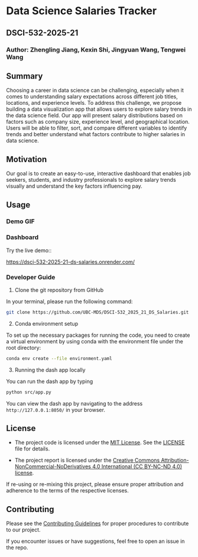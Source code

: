 # Data Science Salaries Tracker

## DSCI-532-2025-21

### Author: Zhengling Jiang, Kexin Shi, Jingyuan Wang, Tengwei Wang

## Summary
Choosing a career in data science can be challenging, especially when it comes to understanding salary expectations across different job titles, locations, and experience levels. To address this challenge, we propose building a data visualization app that allows users to explore salary trends in the data science field. Our app will present salary distributions based on factors such as company size, experience level, and geographical location. Users will be able to filter, sort, and compare different variables to identify trends and better understand what factors contribute to higher salaries in data science.

## Motivation
Our goal is to create an easy-to-use, interactive dashboard that enables job seekers, students, and industry professionals to explore salary trends visually and understand the key factors influencing pay.


## Usage

### Demo GIF

### Dashboard
Try the live demo::

https://dsci-532-2025-21-ds-salaries.onrender.com/ 

### Developer Guide

1. Clone the git repository from GitHub

In your terminal, please run the following command:

```bash
git clone https://github.com/UBC-MDS/DSCI-532_2025_21_DS_Salaries.git
```

2.  Conda environment setup

To set up the necessary packages for running the code, you need to create a virtual environment by using conda with the environment file under the root directory:

```bash
conda env create --file environment.yaml
```

3.  Running the dash app locally

You can run the dash app by typing 
``` bash
python src/app.py
```

You can view the dash app by navigating to the address ``http://127.0.0.1:8050/`` in your browser.


## License

- The project code is licensed under the [MIT License](https://opensource.org/license/MIT). See the [LICENSE](https://github.com/UBC-MDS/DSCI-532_2025_21_DS_Salaries/blob/main/LICENSE) file for details.

- The project report is licensed under the [Creative Commons Attribution-NonCommercial-NoDerivatives 4.0 International (CC BY-NC-ND 4.0) license](https://creativecommons.org/licenses/by-nc-nd/4.0/).

If re-using or re-mixing this project, please ensure proper attribution and adherence to the terms of the respective licenses.

## Contributing

Please see the [Contributing Guidelines](CONTRIBUTING.md) for proper procedures to contribute to our project.

If you encounter issues or have suggestions, feel free to open an issue in the repo.
